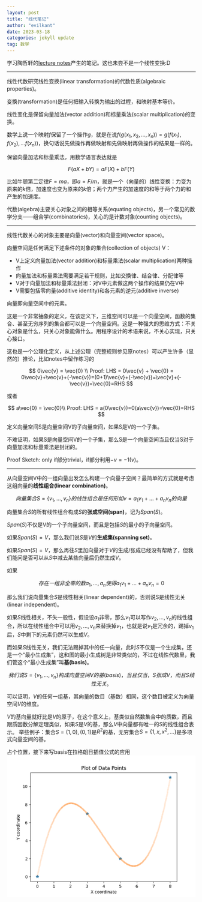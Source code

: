 ```yaml
---
layout: post
title: "线代笔记"
author: "evilkant"
date: 2023-03-18
categories: jekyll update
tag: 数学
---
```


学习陶哲轩的[lecture notes](https://terrytao.files.wordpress.com/2016/12/linear-algebra-notes.pdf)产生的笔记。这也未尝不是一个线性变换:D

---

线性代数研究线性变换(linear transformation)的代数性质(algebraic properties)。

变换(transformation)是任何把输入转换为输出的过程，和映射基本等价。

线性变化是保留向量加法(vector addition)和标量乘法(scalar multiplication)的变换。

数学上说一个映射$f$保留了一个操作$g$，就是在说$f(g(x_1, x_2, ...,x_n))=g(f(x_1), f(x_2), ...f(x_n))$，换句话说先做操作再做映射和先做映射再做操作的结果是一样的。

保留向量加法和标量乘法，用数学语言表达就是

$$
F(aX+bY) = aF(X) + bF(Y)
$$

比如牛顿第二定律$F=ma$，即$a = F/m$，就是一个（向量的）线性变换：力变为原来的$k$倍，加速度也变为原来的$k$倍；两个力产生的加速度的和等于两个力的和产生的加速度。

代数(algebra)主要关心对象之间的相等关系(equating objects)，另一个常见的数学分支——组合学(combinatorics)，关心的是计数对象(counting objects)。

---

线性代数关心的对象主要是向量(vector)和向量空间(vector space)。

向量空间是任何满足下述条件的对象的集合(collection of objects) V：

- V上定义向量加法(vector addition)和标量乘法(scalar multiplication)两种操作
- 向量加法和标量乘法需要满足若干规则，比如交换律、结合律、分配律等
- V对于向量加法和标量乘法封闭：对V中元素做这两个操作的结果仍在V中
- V需要包括零向量(additive identity)和各元素的逆元(additive inverse)

向量即向量空间中的元素。

这是一个非常抽象的定义，在该定义下，三维空间可以是一个向量空间，函数的集合、甚至无穷序列的集合都可以是一个向量空间。这是一种强大的思维方式：不关心对象是什么，只关心对象能做什么。用程序设计的术语来说，不关心实现，只关心接口。

这也是一个公理化定义，从上述公理（完整规则参见原notes）可以产生许多（显然的）推论，比如notes中留作练习的

$$
0\vec{v} = \vec{0} \\
Proof: LHS = 0\vec{v} + \vec{0} = 0\vec{v}+\vec{v}+(-\vec{v})=(0+1)\vec{v}+(-\vec{v})=\vec{v}+(-\vec{v})=\vec{0}=RHS
$$

或者

$$
a\vec{0} = \vec{0}\\
Proof: LHS = a(0\vec{v})=0(a\vec{v})=\vec{0}=RHS
$$

定义向量空间S是向量空间V的子向量空间，如果S是V的一个子集。

不难证明，如果S是向量空间V的一个子集，那么S是一个向量空间当且仅当S对于向量加法和标量乘法是封闭的。

Proof Sketch: only if部分trivial，if部分利用$-v = -1(v)$。

---

从向量空间V中的一组向量出发怎么构建一个向量子空间？最简单的方式就是考虑这组向量的**线性组合(linear combination)**。

$$
向量集合S=\{v_1, ..., v_n\}的线性组合是任何形如v=a_1v_1+...+a_nv_n的向量
$$

向量集合$S$的所有线性组合构成$S$的**张成空间(span)**，记为$Span(S)$。

$Span(S)$不仅是V的一个子向量空间，而且是包括$S$的最小的子向量空间。

如果$Span(S)=V$，那么我们说$S$是$V$的**生成集(spanning set)**。

如果$Span(S)=V$，那么再往$S$里加向量对于$V$的生成/张成已经没有帮助了，但我们能问是否可以从$S$中减去某些向量后仍然生成$V$。

如果

$$
存在一组非全零的数a_1,...,a_n使得a_1v_1+...+a_nv_n=0
$$

那么我们说向量集合$S$是线性相关(linear dependent)的，否则说S是线性无关(linear independent)。

如果$S$线性相关，不失一般性，假设设$a_1$非零，那么$v_1$可以写作$v_2, ..., v_n$的线性组合，所以在线性组合中可以用$v_2, ..., v_n$来替换掉$v_1$，也就是说$v_1$是冗余的，踢掉$v_1$后，$S$中剩下的元素仍然可以生成$V$。

而如果$S$线性无关，我们无法踢掉其中的任一向量，此时$S$不仅是一个生成集，还是一个“最小生成集”，这和图的最小生成树是非常类似的，不过在线性代数里，我们管这个“最小生成集”叫**基(basis)**。

$$
我们说S=\{v_1, ..., v_n\}构成向量空间V的基(basis)，当且仅当，S张成V，而且S线性无关。
$$

可以证明，$V$的任何一组基，其向量的数目（基数）相同，这个数目被定义为向量空间$V$的维度。

$V$的基向量就好比是$V$的原子，在这个意义上，基类似自然数集合中的质数，而且跟质因数分解定理类似，如果$S$是$V$的基，那么$V$中向量都有唯一的$S$的线性组合表示。
举些例子：集合$S={(1,0), (0,1)}$是$R^2$的基，无穷集合$S=\{1, x, x^2, ...\}$是多项式向量空间的基。

占个位置，接下来写basis在拉格朗日插值公式的应用
![image](/assets/img/interpolate.png)